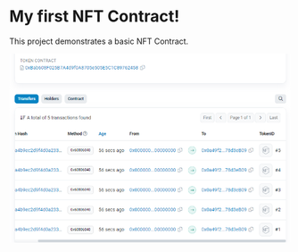 # My first NFT Contract!

This project demonstrates a basic NFT Contract.

![1690088268137](image/README/1690088268137.png)
